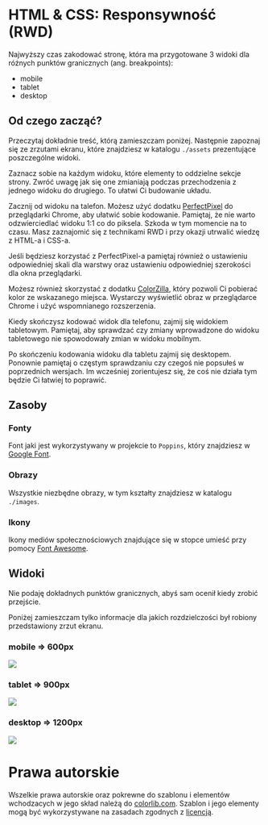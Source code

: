 # HTML & CSS: Responsywność (RWD)

Najwyższy czas zakodować stronę, która ma przygotowane 3 widoki dla różnych punktów granicznych (ang. breakpoints):

- mobile
- tablet
- desktop

## Od czego zacząć?

Przeczytaj dokładnie treść, którą zamieszczam poniżej. Następnie zapoznaj się ze zrzutami ekranu, które znajdziesz w katalogu `./assets` prezentujące poszczególne widoki.

Zaznacz sobie na każdym widoku, które elementy to oddzielne sekcje strony. Zwróć uwagę jak się one zmianiają podczas przechodzenia z jednego widoku do drugiego. To ułatwi Ci budowanie układu.

Zacznij od widoku na talefon. Możesz użyć dodatku [PerfectPixel](https://chrome.google.com/webstore/detail/perfectpixel-by-welldonec/dkaagdgjmgdmbnecmcefdhjekcoceebi?hl=pl) do przeglądarki Chrome, aby ułatwić sobie kodowanie. Pamiętaj, że nie warto odzwierciedlać widoku 1:1 co do piksela. Szkoda w tym momencie na to czasu. Masz zaznajomić się z technikami RWD i przy okazji utrwalić wiedzę z HTML-a i CSS-a.

Jeśli będziesz korzystać z PerfectPixel-a pamiętaj również o ustawieniu odpowiedniej skali dla warstwy oraz ustawieniu odpowiedniej szerokości dla okna przeglądarki.

Możesz również skorzystać z dodatku [ColorZilla](https://chrome.google.com/webstore/detail/colorzilla/bhlhnicpbhignbdhedgjhgdocnmhomnp), który pozwoli Ci pobierać kolor ze wskazanego miejsca. Wystarczy wyświetlić obraz w przeglądarce Chrome i użyć wspomnianego rozszerzenia. 

Kiedy skończysz kodować widok dla telefonu, zajmij się widokiem tabletowym. Pamiętaj, aby sprawdzać czy zmiany wprowadzone do widoku tabletowego nie spowodowały zmian w widoku mobilnym.

Po skończeniu kodowania widoku dla tabletu zajmij się desktopem. Ponownie pamiętaj o częstym sprawdzaniu czy czegoś nie popsułeś w poprzednich wersjach. Im wcześniej zorientujesz się, że coś nie działa tym będzie Ci łatwiej to poprawić.

## Zasoby

### Fonty

Font jaki jest wykorzystywany w projekcie to `Poppins`, który znajdziesz w [Google Font](https://fonts.google.com/specimen/Poppins).

### Obrazy

Wszystkie niezbędne obrazy, w tym kształty znajdziesz w katalogu `./images`. 

### Ikony

Ikony mediów społecznościowych znajdujące się w stopce umieść przy pomocy [Font Awesome](https://fontawesome.com/).


## Widoki

Nie podaję dokładnych punktów granicznych, abyś sam ocenił kiedy zrobić przejście.

Poniżej zamieszczam tylko informacje dla jakich rozdzielczości był robiony przedstawiony zrzut ekranu.

### mobile => 600px

![](./assets/mobile.png)

### tablet => 900px

![](./assets/tablet.png)

### desktop => 1200px

![](./assets/desktop.png)

# Prawa autorskie

Wszelkie prawa autorskie oraz pokrewne do szablonu i elementów wchodzacych w jego skład należą do [colorlib.com](https://colorlib.com).
Szablon i jego elementy mogą być wykorzystywane na zasadach zgodnych z [licencją](https://colorlib.com/wp/licence/).
